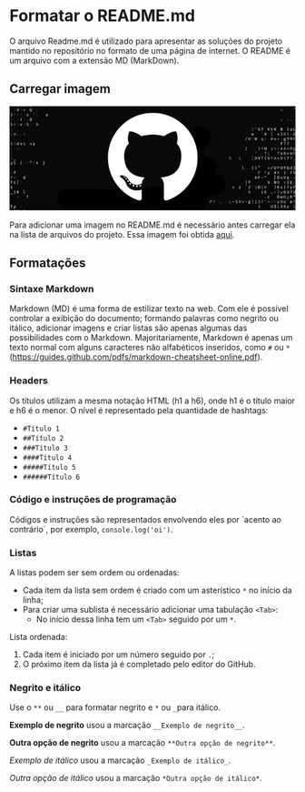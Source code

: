 # Formatar o README.md
O arquivo Readme.md é utilizado para apresentar as soluções do projeto mantido no repositório no formato de uma página de internet. O README é um arquivo com a extensão MD (MarkDown).

## Carregar imagem

![Text alt (alternativo) para a imagem](https://github.com/arleysouza/exemplo-github-2/blob/main/banner.png)

Para adicionar uma imagem no README.md é necessário antes carregar ela na lista de arquivos do projeto. Essa imagem foi obtida [aqui](https://digitalinnovation.one/artigos/como-fazer-login-corretamente-no-github-pelo-terminal).

## Formatações

### Sintaxe Markdown
Markdown (MD) é uma forma de estilizar texto na web. Com ele é possível controlar a exibição do documento; formando palavras como negrito ou itálico, adicionar imagens e criar listas são apenas algumas das possibilidades com o Markdown. Majoritariamente, Markdown é apenas um texto normal com alguns caracteres não alfabéticos inseridos, como `#` ou `*` (https://guides.github.com/pdfs/markdown-cheatsheet-online.pdf).

### Headers
Os títulos utilizam a mesma notação HTML (h1 a h6), onde h1 é o título maior e h6 é o menor. O nível é representado pela quantidade de hashtags:
- `#Título 1`
- `##Título 2`
- `###Título 3`
- `####Título 4`
- `#####Título 5`
- `######Título 6`

### Código e instruções de programação
Códigos e instruções são representados envolvendo eles por \`acento ao contrário\`, por exemplo, `console.log('oi')`. 

### Listas
A listas podem ser sem ordem ou ordenadas:
* Cada item da lista sem ordem é criado com um asterístico `*` no início da linha;
* Para criar uma sublista é necessário adicionar uma tabulação `<Tab>`:
  * No início dessa linha tem um `<Tab>` seguido por um `*`.

Lista ordenada:
1. Cada item é iniciado por um número seguido por `.`;
2. O próximo item da lista já é completado pelo editor do GitHub.

### Negrito e itálico
Use o `**` ou `__` para formatar negrito e `*` ou `_`para itálico.

__Exemplo de negrito__ usou a marcação `__Exemplo de negrito__`.

**Outra opção de negrito** usou a marcação `**Outra opção de negrito**`.

_Exemplo de itálico_ usou a marcação `_Exemplo de itálico_`.

*Outra opção de itálico* usou a marcação `*Outra opção de itálico*`.


